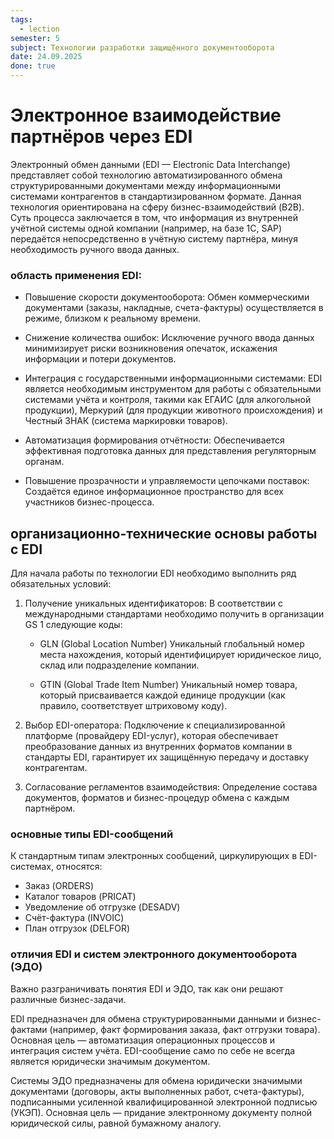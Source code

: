 ```yaml
---
tags:
  - lection
semester: 5
subject: Технологии разработки защищённого документооборота
date: 24.09.2025
done: true
---
```


# Электронное взаимодействие партнёров через EDI

Электронный обмен данными (EDI — Electronic Data Interchange) представляет собой технологию автоматизированного обмена структурированными документами между информационными системами контрагентов в стандартизированном формате. Данная технология ориентирована на сферу бизнес-взаимодействий (B2B). Суть процесса заключается в том, что информация из внутренней учётной системы одной компании (например, на базе 1С, SAP) передаётся непосредственно в учётную систему партнёра, минуя необходимость ручного ввода данных.

### область применения EDI:

*   Повышение скорости документооборота:
	Обмен коммерческими документами (заказы, накладные, счета-фактуры) осуществляется в режиме, близком к реальному времени.
	
*   Снижение количества ошибок:
	Исключение ручного ввода данных минимизирует риски возникновения опечаток, искажения информации и потери документов.
	
*   Интеграция с государственными информационными системами:
	EDI является необходимым инструментом для работы с обязательными системами учёта и контроля, такими как ЕГАИС (для алкогольной продукции), Меркурий (для продукции животного происхождения) и Честный ЗНАК (система маркировки товаров).
	
*   Автоматизация формирования отчётности:
	Обеспечивается эффективная подготовка данных для представления регуляторным органам.
	
*   Повышение прозрачности и управляемости цепочками поставок:
	Создаётся единое информационное пространство для всех участников бизнес-процесса.

## организационно-технические основы работы с EDI

Для начала работы по технологии EDI необходимо выполнить ряд обязательных условий:

1.  Получение уникальных идентификаторов:
	В соответствии с международными стандартами необходимо получить в организации GS 1 следующие коды:
	
	- GLN (Global Location Number)
		Уникальный глобальный номер места нахождения, который идентифицирует юридическое лицо, склад или подразделение компании.
	    
	- GTIN (Global Trade Item Number)
		Уникальный номер товара, который присваивается каждой единице продукции (как правило, соответствует штриховому коду).

2.  Выбор EDI-оператора:
	Подключение к специализированной платформе (провайдеру EDI-услуг), которая обеспечивает преобразование данных из внутренних форматов компании в стандарты EDI, гарантирует их защищённую передачу и доставку контрагентам.

3.  Согласование регламентов взаимодействия:
	Определение состава документов, форматов и бизнес-процедур обмена с каждым партнёром.

### основные типы EDI-сообщений

К стандартным типам электронных сообщений, циркулирующих в EDI-системах, относятся:

*   Заказ (ORDERS)
*   Каталог товаров (PRICAT)
*   Уведомление об отгрузке (DESADV)
*   Счёт-фактура (INVOIC)
*   План отгрузок (DELFOR)

### отличия EDI и систем электронного документооборота (ЭДО)

Важно разграничивать понятия EDI и ЭДО, так как они решают различные бизнес-задачи.

EDI предназначен для обмена структурированными данными и бизнес-фактами (например, факт формирования заказа, факт отгрузки товара). Основная цель — автоматизация операционных процессов и интеграция систем учёта. EDI-сообщение само по себе не всегда является юридически значимым документом.

Системы ЭДО предназначены для обмена юридически значимыми документами (договоры, акты выполненных работ, счета-фактуры), подписанными усиленной квалифицированной электронной подписью (УКЭП). Основная цель — придание электронному документу полной юридической силы, равной бумажному аналогу.